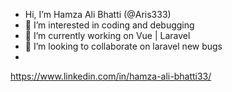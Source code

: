 -  Hi, I’m Hamza Ali Bhatti (@Aris333)
- 👀 I’m interested in coding and debugging
- 🌱 I’m currently working on  Vue | Laravel 
- 💞️ I’m looking to collaborate on laravel new bugs
- 
https://www.linkedin.com/in/hamza-ali-bhatti33/

<!---
Aris333/Aris333 is a ✨ special ✨ repository because its `README.md` (this file) appears on your GitHub profile.
You can click the Preview link to take a look at your changes.
--->
